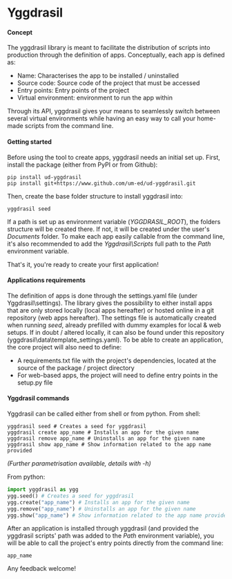# Yggdrasil
#### Concept
The yggdrasil library is meant to facilitate the distribution of scripts into production through the definition of apps.
Conceptually, each app is defined as:
- Name: Characterises the app to be installed / uninstalled
- Source code: Source code of the project that must be accessed
- Entry points: Entry points of the project
- Virtual environment: environment to run the app within

Through its API, yggdrasil gives your means to seamlessly switch between several virtual environments while having an 
easy way to call your home-made scripts from the command line.

#### Getting started
Before using the tool to create apps, yggdrasil needs an initial set up.
First, install the package (either from PyPI or from Github):
```commandline
pip install ud-yggdrasil
pip install git+https://www.github.com/um-ed/ud-yggdrasil.git
```

Then, create the base folder structure to install yggdrasil into:
```shell script
yggdrasil seed
```
If a path is set up as environment variable (*YGGDRASIL_ROOT*), the folders structure will be created there.
If not, it will be created under the user's *Documents* folder.
To make each app easily callable from the command line, it's also recommended to add the 
*Yggdrasil\Scripts* full path to the *Path* environment variable.

That's it, you're ready to create your first application!

#### Applications requirements
The definition of apps is done through the settings.yaml file (under Yggdrasil\settings). The library gives the possibility
to either install apps that are only stored locally (local apps hereafter) or hosted online in a git repository (web apps
hereafter).
The settings file is automatically created when running *seed*, already prefilled with dummy examples for local & web setups.
If in doubt / altered locally, it can also be found under this repository (yggdrasil\data\template_settings.yaml).
To be able to create an application, the core project will also need to define:
- A requirements.txt file with the project's dependencies, located at the source of the package / project directory
- For web-based apps, the project will need to define entry points in the setup.py file

#### Yggdrasil commands
Yggdrasil can be called either from shell or from python. From shell:
```commandline
yggdrasil seed # Creates a seed for yggdrasil
yggdrasil create app_name # Installs an app for the given name
yggdrasil remove app_name # Uninstalls an app for the given name
yggdrasil show app_name # Show information related to the app name provided
```
*(Further parametrisation available, details with -h)*

From python:
```python
import yggdrasil as ygg
ygg.seed() # Creates a seed for yggdrasil
ygg.create("app_name") # Installs an app for the given name
ygg.remove("app_name") # Uninstalls an app for the given name
ygg.show("app_name") # Show information related to the app name provided
```

After an application is installed through yggdrasil (and provided the yggdrasil scripts' path was added
to the *Path* environment variable), you will be able to call the project's entry points
directly from the command line:
```commandline
app_name
```

Any feedback welcome!